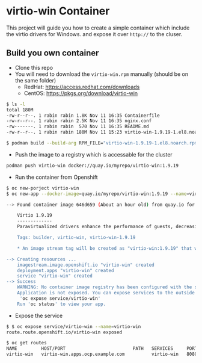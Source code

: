 
# virtio-win Container

This project will guide you how to create a simple container which include the virtio drivers for Windows.
and expose it over `http://` to the cluser.


## Build you own container

* Clone this repo
* You will need to download the `virtio-win.rpm` manually (should be on the same folder)
  * RedHat: https://access.redhat.com/downloads
  * CentOS: https://pkgs.org/download/virtio-win

```bash
$ ls -l
total 180M
-rw-r--r--. 1 rabin rabin 1.8K Nov 11 16:35 Containerfile
-rw-r--r--. 1 rabin rabin 2.5K Nov 11 16:35 nginx.conf
-rw-------. 1 rabin rabin  570 Nov 11 16:35 README.md
-rw-r--r--. 1 rabin rabin 180M Nov 11 15:23 virtio-win-1.9.19-1.el8.noarch.rpm

$ podman build --build-arg RPM_FILE="virtio-win-1.9.19-1.el8.noarch.rpm" -t virtio-win .
```

* Push the image to a registry which is accessable for the cluster

```bash
podman push virtio-win docker://quay.io/myrepo/virtio-win:1.9.19
```

* Run the container from Openshift

```bash
$ oc new-porject virtio-win
$ oc new-app --docker-image=quay.io/myrepo/virtio-win:1.9.19 --name=virtio-vin

--> Found container image 646d659 (About an hour old) from quay.io for "quay.io/myrepo/virtio-win:1.9.19"

    Virtio 1.9.19
    -------------
    Paravirtualized drivers enhance the performance of guests, decreasing guest I/O latency and increasing throughput to near bare-metal levels. It is recommended to use the paravirtualized drivers for fully virtualized guests running I/O heavy tasks and applications.virtio drivers are KVM's paravirtualized device drivers,available for Windows guest virtual machines running on KVM hosts.These drivers are included in the virtio package.The virtio package supports block (storage) devices and network interface controllers.This container expose the KVM virtio drivers are via webserver, to be easily be access over the network.

    Tags: builder, virtio-win, virtio-win-1.9.19

    * An image stream tag will be created as "virtio-win:1.9.19" that will track this image

--> Creating resources ...
    imagestream.image.openshift.io "virtio-win" created
    deployment.apps "virtio-win" created
    service "virtio-win" created
--> Success
    WARNING: No container image registry has been configured with the server. Automatic builds and deployments may not function.
    Application is not exposed. You can expose services to the outside world by executing one or more of the commands below:
     'oc expose service/virtio-win'
    Run 'oc status' to view your app.

```

* Expose the service

```bash
$ $ oc expose service/virtio-win --name=virtio-win
route.route.openshift.io/virtio-win exposed
```

```bash
$ oc get routes
NAME         HOST/PORT                         PATH   SERVICES     PORT       TERMINATION   WILDCARD
virtio-win   virtio-win.apps.ocp.example.com          virtio-win   8080-tcp                 None
```
